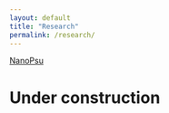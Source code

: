 ```yaml
---
layout: default
title: "Research"
permalink: /research/
---
```


[NanoPsu](https://sihaohuanguc.github.io/Nanopore_psU/)

# Under construction

